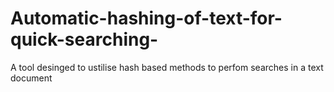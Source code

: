 # Automatic-hashing-of-text-for-quick-searching-
A tool desinged to ustilise hash based methods to perfom searches in a text document
